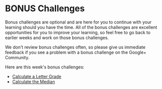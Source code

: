 # BONUS Challenges

Bonus challenges are optional and are here for you to continue with your learning should you have the time. All of the bonus challenges are excellent opportunities for you to improve your learning, so feel free to go back to earlier weeks and work on those bonus challenges.

We don't review bonus challenges often, so please give us immediate feedback if you see a problem with a bonus challenge on the Google+ Community.

Here are this week's bonus challenges:

- [Calculate a Letter Grade](calculate-letter-grade)
- [Calculate the Median](calculate-median)